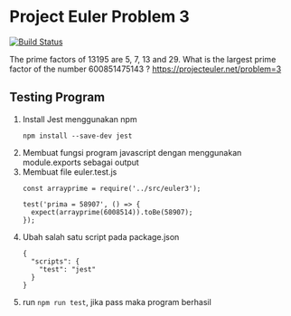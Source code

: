 # Project Euler Problem 3

[![Build Status](https://travis-ci.org/azmash/project-euler-problem3.svg?branch=master)](https://travis-ci.org/azmash/project-euler-problem3)

The prime factors of 13195 are 5, 7, 13 and 29. What is the largest prime factor of the number 600851475143 ?
https://projecteuler.net/problem=3

## Testing Program

1. Install Jest menggunakan npm
    ```
    npm install --save-dev jest
    ```
2. Membuat fungsi program javascript dengan menggunakan module.exports sebagai output
3. Membuat file euler.test.js
    ```
    const arrayprime = require('../src/euler3');

    test('prima = 58907', () => {
      expect(arrayprime(6008514)).toBe(58907);
    });
    ```
4. Ubah salah satu script pada package.json
    ```
    {
      "scripts": {
        "test": "jest"
      }
    }
    ```
5. run `npm run test`, jika pass maka program berhasil
